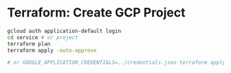 # Terraform: Create GCP Project

```bash
gcloud auth application-default login
cd service # or project
terraform plan
terraform apply -auto-approve

# or GOOGLE_APPLICATION_CREDENTIALS=../credentials.json terraform apply -auto-approve
```
